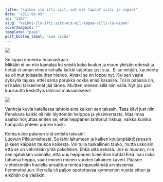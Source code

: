 ```yaml
---
title: "kaikki ilo irti siit, mut mil tapaa? villi ja vapaa!"
date: "2011-06-05"
id: "1167"
slug: "kaikki-ilo-irti-siit-mut-mil-tapaa-villi-ja-vapaa"
coverImageId: ""
template: "page"
post_button_label: "Lue lisää"
---
```


[![](/images/P%25C3%25A4%25C3%25A4tt%25C3%25B6jutut+023.png)](http://3.bp.blogspot.com/-HaqfbHbdo4Y/TeuhDS3em6I/AAAAAAAAAGg/59W5YspCJPw/s1600/P%25C3%25A4%25C3%25A4tt%25C3%25B6jutut+023.png)

Se loppu ennenku huamaskaan.  
Mikään ei oo niin kamalaa ku seistä koko koulun ja muun yleisön edessä ja tietää et oman nimen kohalla kaikki tuijottaa just sua.. Ei se mitään, kauheeta se oli mut toisaalta ihan hienoo. Ainaki se on loppu nyt. Kai sen vasta syksyllä tajuaa, ettei sama porukka ookka enää kasassa. Tosin pääasia on, et kaikki tärkeimmät jää tänne. Muitten menemisillä niin väliä. Nyt jos pari kuukautta keskittyis lähinnä makaamiseen!

[![](/images/nimet%25C3%25B6n38.png)](http://1.bp.blogspot.com/-5Nj21cdsWeI/Teum6DMzyvI/AAAAAAAAAGs/SQEXSxVsMgk/s1600/nimet%25C3%25B6n38.png)

Vanhoja kuvia katellessa tahtois aina kaiken sen takasin. Taas kävi just niin. Penskana kaikki oli niin älyttömän helppoa ja yksinkertasta. Maailmaa saattoi horjuttaa eniten se, ettei heppanen tahtonut liikkua, vaikka kuinka hampaita yhteen purren käski.

Kohta tulee palanen sitä entistä takasin!  
Luovuin Pikkumiehestä. Se lähti laitumeen ja kaiken koulunpäättöstressin jälkeen kaipaan taukoa kaikesta. Voi tulla tuskallinen tauko, mutta uskoisin, että se on vähintään yhtä pakollinen. Ehkä siitä selviää. Jos ei muuten, niin sen ajatuksen voimalla, että uus heppanen tulee ihan kohta! Eikä ihan mikä tahansa heppa, vaan monen monen vuoden takainen kaveri. Pääsee viettelemään huolella ansaittua rentoa loppuelämää arvoiseensa hemmotteluun. Herralla oli paljon opetettavaa kymmenen vuotta sitten ja eiköhän ole vieläkin.
